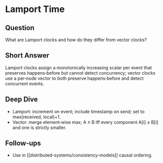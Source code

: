 # Lamport Time

## Question
What are Lamport clocks and how do they differ from vector clocks?

## Short Answer
Lamport clocks assign a monotonically increasing scalar per event that preserves happens‑before but cannot detect concurrency; vector clocks use a per‑node vector to both preserve happens‑before and detect concurrent events.

## Deep Dive
- Lamport: increment on event; include timestamp on send; set to max(received, local)+1.
- Vector: merge element‑wise max; A ≤ B iff every component A[i] ≤ B[i] and one is strictly smaller.

## Follow‑ups
- Use in [[distributed-systems/consistency-models]] causal ordering.

